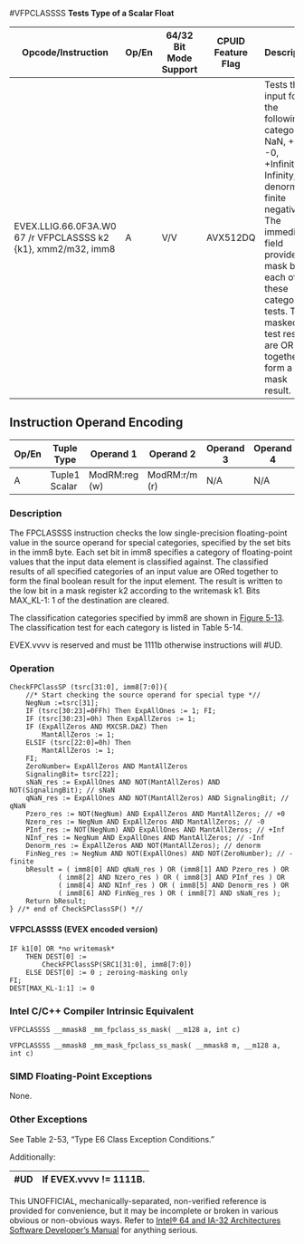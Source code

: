 #VFPCLASSSS
**Tests Type of a Scalar Float**

| Opcode/Instruction                                            | Op/En | 64/32 Bit Mode Support | CPUID Feature Flag | Description                                                                                                                                                                                                                                             |
| ------------------------------------------------------------- | ----- | ---------------------- | ------------------ | ------------------------------------------------------------------------------------------------------------------------------------------------------------------------------------------------------------------------------------------------------- |
| EVEX.LLIG.66.0F3A.W0 67 /r VFPCLASSSS k2 {k1}, xmm2/m32, imm8 | A     | V/V                    | AVX512DQ           | Tests the input for the following categories: NaN, +0, -0, +Infinity, -Infinity, denormal, finite negative. The immediate field provides a mask bit for each of these category tests. The masked test results are OR-ed together to form a mask result. |

## Instruction Operand Encoding

| Op/En | Tuple Type    | Operand 1     | Operand 2     | Operand 3 | Operand 4 |
| ----- | ------------- | ------------- | ------------- | --------- | --------- |
| A     | Tuple1 Scalar | ModRM:reg (w) | ModRM:r/m (r) | N/A       | N/A       |

### Description

The FPCLASSSS instruction checks the low single-precision floating-point value in the source operand for special categories, specified by the set bits in the imm8 byte. Each set bit in imm8 specifies a category of floating-point values that the input data element is classified against. The classified results of all specified categories of an input value are ORed together to form the final boolean result for the input element. The result is written to the low bit in a mask register k2 according to the writemask k1. Bits MAX_KL-1: 1 of the destination are cleared.

The classification categories specified by imm8 are shown in [Figure 5-13](/x86/vfpclasspd#fig-5-13). The classification test for each category is listed in Table 5-14.

EVEX.vvvv is reserved and must be 1111b otherwise instructions will #​​​UD.

### Operation

```
CheckFPClassSP (tsrc[31:0], imm8[7:0]){
    //* Start checking the source operand for special type *//
    NegNum :=tsrc[31];
    IF (tsrc[30:23]=0FFh) Then ExpAllOnes := 1; FI;
    IF (tsrc[30:23]=0h) Then ExpAllZeros := 1;
    IF (ExpAllZeros AND MXCSR.DAZ) Then
        MantAllZeros := 1;
    ELSIF (tsrc[22:0]=0h) Then
        MantAllZeros := 1;
    FI;
    ZeroNumber= ExpAllZeros AND MantAllZeros
    SignalingBit= tsrc[22];
    sNaN_res := ExpAllOnes AND NOT(MantAllZeros) AND NOT(SignalingBit); // sNaN
    qNaN_res := ExpAllOnes AND NOT(MantAllZeros) AND SignalingBit; // qNaN
    Pzero_res := NOT(NegNum) AND ExpAllZeros AND MantAllZeros; // +0
    Nzero_res := NegNum AND ExpAllZeros AND MantAllZeros; // -0
    PInf_res := NOT(NegNum) AND ExpAllOnes AND MantAllZeros; // +Inf
    NInf_res := NegNum AND ExpAllOnes AND MantAllZeros; // -Inf
    Denorm_res := ExpAllZeros AND NOT(MantAllZeros); // denorm
    FinNeg_res := NegNum AND NOT(ExpAllOnes) AND NOT(ZeroNumber); // -finite
    bResult = ( imm8[0] AND qNaN_res ) OR (imm8[1] AND Pzero_res ) OR
            ( imm8[2] AND Nzero_res ) OR ( imm8[3] AND PInf_res ) OR
            ( imm8[4] AND NInf_res ) OR ( imm8[5] AND Denorm_res ) OR
            ( imm8[6] AND FinNeg_res ) OR ( imm8[7] AND sNaN_res );
    Return bResult;
} //* end of CheckSPClassSP() *//

```

#### VFPCLASSSS (EVEX encoded version)

```
IF k1[0] OR *no writemask*
    THEN DEST[0] :=
        CheckFPClassSP(SRC1[31:0], imm8[7:0])
    ELSE DEST[0] := 0 ; zeroing-masking only
FI;
DEST[MAX_KL-1:1] := 0

```

### Intel C/C++ Compiler Intrinsic Equivalent

```
VFPCLASSSS __mmask8 _mm_fpclass_ss_mask( __m128 a, int c)

```

```
VFPCLASSSS __mmask8 _mm_mask_fpclass_ss_mask( __mmask8 m, __m128 a, int c)

```

### SIMD Floating-Point Exceptions

None.

### Other Exceptions

See Table 2-53, “Type E6 Class Exception Conditions.”

Additionally:

| #​​​UD | If EVEX.vvvv != 1111B. |
| ------ | ---------------------- |

This UNOFFICIAL, mechanically-separated, non-verified reference is provided for convenience, but it may be
incomplete or broken in various obvious or non-obvious
ways. Refer to [Intel® 64 and IA-32 Architectures Software Developer’s Manual](https://software.intel.com/en-us/download/intel-64-and-ia-32-architectures-sdm-combined-volumes-1-2a-2b-2c-2d-3a-3b-3c-3d-and-4) for anything serious.
